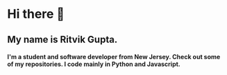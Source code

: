 # Hi there 👋
## My name is Ritvik Gupta.
#### I'm a student and software developer from New Jersey. Check out some of my repositories. I code mainly in Python and Javascript.

<!--
**ritzthecracker/ritzthecracker** is a ✨ _special_ ✨ repository because its `README.md` (this file) appears on your GitHub profile.

Here are some ideas to get you started:

- 🔭 I’m currently working on ...
- 🌱 I’m currently learning ...
- 👯 I’m looking to collaborate on ...
- 🤔 I’m looking for help with ...
- 💬 Ask me about ...
- 📫 How to reach me: ...
- 😄 Pronouns: ...
- ⚡ Fun fact: ...
-->
